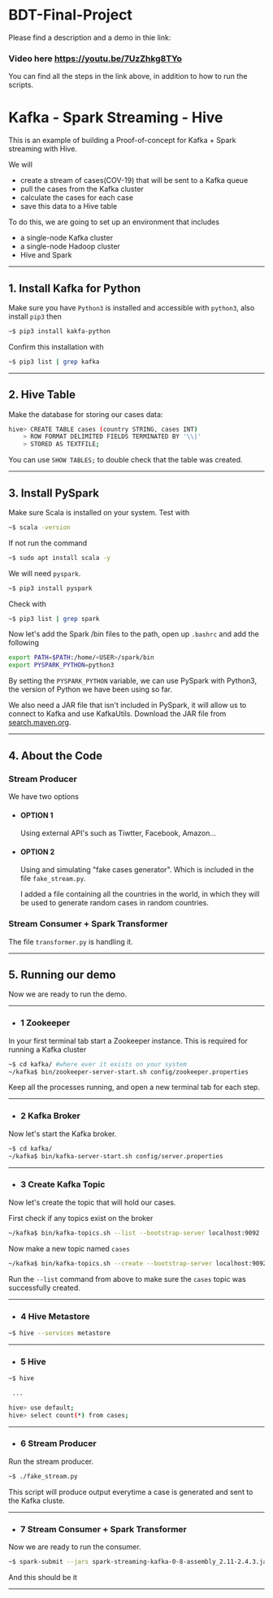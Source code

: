 # BDT-Final-Project

Please find a description and a demo in thie link:
### Video here https://youtu.be/7UzZhkg8TYo


You can find all the steps in the link above, in addition to how to run the scripts.

# Kafka - Spark Streaming - Hive


This is an example of building a Proof-of-concept for Kafka + Spark streaming with Hive. 

We will 
* create a stream of cases(COV-19) that will be sent to a Kafka queue
* pull the cases from the Kafka cluster
* calculate the cases for each case
* save this data to a Hive table

To do this, we are going to set up an environment that includes 
* a single-node Kafka cluster
* a single-node Hadoop cluster
* Hive and Spark

---
## 1. Install Kafka for Python

Make sure you have `Python3` is installed and accessible with `python3`, also install `pip3` then

``` bash
~$ pip3 install kakfa-python 
```

Confirm this installation with 

``` bash
~$ pip3 list | grep kafka
```
---
## 2. Hive Table

Make the database for storing our cases data:

``` bash
hive> CREATE TABLE cases (country STRING, cases INT)
    > ROW FORMAT DELIMITED FIELDS TERMINATED BY '\\|'
    > STORED AS TEXTFILE;
```

You can use `SHOW TABLES;` to double check that the table was created.

---
## 3. Install PySpark

Make sure Scala is installed on your system.
Test with 
```bash
~$ scala -version
```
If not run the command

```bash
~$ sudo apt install scala -y
```


We will need `pyspark`.

``` bash
~$ pip3 install pyspark
```

Check with
```bash
~$ pip3 list | grep spark
```

Now let's add the Spark /bin files to the path, open up `.bashrc` and add the following
```bash
export PATH=$PATH:/home/<USER>/spark/bin
export PYSPARK_PYTHON=python3
```

By setting the `PYSPARK_PYTHON` variable, we can use PySpark with Python3, the version of Python we have been using so far.


We also need a JAR file that isn't included in PySpark, it will allow us to connect to Kafka and use KafkaUtils.
Download the JAR file from [search.maven.org](https://search.maven.org/search?q=a:spark-streaming-kafka-0-8-assembly_2.11).


---
## 4. About the Code

### Stream Producer

We have two options

* #### OPTION 1
    Using external API's such as Tiwtter, Facebook, Amazon...

* #### OPTION 2
    Using and simulating "fake cases generator". Which is included in the file `fake_stream.py`. 

    I added a file containing all the countries in the world, in which they will be used to generate random cases in random countries.

### Stream Consumer + Spark Transformer

The file `transformer.py` is handling it.  

---
## 5. Running our demo

Now we are ready to run the demo.

---
* ### 1 Zookeeper

In your first terminal tab start a Zookeeper instance. This is required for running a Kafka cluster

```bash
~$ cd kafka/ #where ever it exists on your system
~/kafka$ bin/zookeeper-server-start.sh config/zookeeper.properties
```

Keep all the processes running, and open a new terminal tab for each step.

---
* ### 2 Kafka Broker

Now let's start the Kafka broker.

```bash
~$ cd kafka/
~/kafka$ bin/kafka-server-start.sh config/server.properties
```

---
* ### 3 Create Kafka Topic

Now let's create the topic that will hold our cases.

First check if any topics exist on the broker

```bash
~/kafka$ bin/kafka-topics.sh --list --bootstrap-server localhost:9092
```

Now make a new topic named `cases`

```bash
~/kafka$ bin/kafka-topics.sh --create --bootstrap-server localhost:9092 --replication-factor 1 --partitions 1 --topic cases
```

Run the `--list` command from above to make sure the `cases` topic was successfully created.


---
* ### 4 Hive Metastore

``` bash
~$ hive --services metastore
```

---
* ### 5 Hive


```bash
~$ hive

 ...

hive> use default;
hive> select count(*) from cases;
```

---
* ### 6 Stream Producer

Run the stream producer. 

```bash
~$ ./fake_stream.py
```

This script will produce output everytime a case is generated and sent to the Kafka cluste.

---
* ### 7 Stream Consumer + Spark Transformer

Now we are ready to run the consumer.
```bash
~$ spark-submit --jars spark-streaming-kafka-0-8-assembly_2.11-2.4.3.jar transformer.py
```
And this should be it

---


